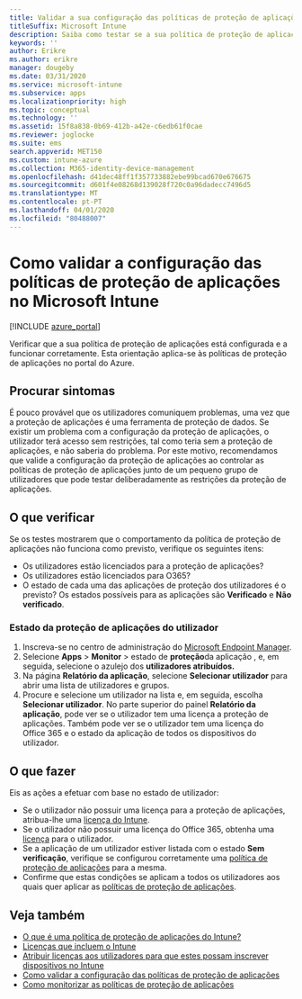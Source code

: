 ```yaml
---
title: Validar a sua configuração das políticas de proteção de aplicações
titleSuffix: Microsoft Intune
description: Saiba como testar se a sua política de proteção de aplicações está configurada e a funcionar corretamente no Microsoft Intune.
keywords: ''
author: Erikre
ms.author: erikre
manager: dougeby
ms.date: 03/31/2020
ms.service: microsoft-intune
ms.subservice: apps
ms.localizationpriority: high
ms.topic: conceptual
ms.technology: ''
ms.assetid: 15f8a838-0b69-412b-a42e-c6edb61f0cae
ms.reviewer: joglocke
ms.suite: ems
search.appverid: MET150
ms.custom: intune-azure
ms.collection: M365-identity-device-management
ms.openlocfilehash: d41dec48ff1f357733882ebe99bcad670e676675
ms.sourcegitcommit: d601f4e08268d139028f720c0a96dadecc7496d5
ms.translationtype: MT
ms.contentlocale: pt-PT
ms.lasthandoff: 04/01/2020
ms.locfileid: "80488007"
---
```

# <a name="how-to-validate-your-app-protection-policy-setup-in-microsoft-intune"></a>Como validar a configuração das políticas de proteção de aplicações no Microsoft Intune

[!INCLUDE [azure_portal](../includes/azure_portal.md)]

Verificar que a sua política de proteção de aplicações está configurada e a funcionar corretamente. Esta orientação aplica-se às políticas de proteção de aplicações no portal do Azure.

## <a name="checking-for-symptoms"></a>Procurar sintomas
É pouco provável que os utilizadores comuniquem problemas, uma vez que a proteção de aplicações é uma ferramenta de proteção de dados. Se existir um problema com a configuração da proteção de aplicações, o utilizador terá acesso sem restrições, tal como teria sem a proteção de aplicações, e não saberia do problema. Por este motivo, recomendamos que valide a configuração da proteção de aplicações ao controlar as políticas de proteção de aplicações junto de um pequeno grupo de utilizadores que pode testar deliberadamente as restrições da proteção de aplicações.

## <a name="what-to-check"></a>O que verificar

Se os testes mostrarem que o comportamento da política de proteção de aplicações não funciona como previsto, verifique os seguintes itens:

- Os utilizadores estão licenciados para a proteção de aplicações?
- Os utilizadores estão licenciados para O365?
- O estado de cada uma das aplicações de proteção dos utilizadores é o previsto? Os estados possíveis para as aplicações são **Verificado** e **Não verificado**.

### <a name="user-app-protection-status"></a>Estado da proteção de aplicações do utilizador
1. Inscreva-se no centro de administração do [Microsoft Endpoint Manager](https://go.microsoft.com/fwlink/?linkid=2109431).
3. Selecione **Apps** > **Monitor** >  estado de **proteção**da aplicação , e, em seguida, selecione o azulejo dos **utilizadores atribuídos.** 
4. Na página **Relatório da aplicação**, selecione **Selecionar utilizador** para abrir uma lista de utilizadores e grupos. 
5. Procure e selecione um utilizador na lista e, em seguida, escolha **Selecionar utilizador**. No parte superior do painel **Relatório da aplicação**, pode ver se o utilizador tem uma licença a proteção de aplicações. Também pode ver se o utilizador tem uma licença do Office 365 e o estado da aplicação de todos os dispositivos do utilizador.

## <a name="what-to-do"></a>O que fazer
Eis as ações a efetuar com base no estado de utilizador:

- Se o utilizador não possuir uma licença para a proteção de aplicações, atribua-lhe uma [licença do Intune](../fundamentals/licenses.md).
- Se o utilizador não possuir uma licença do Office 365, obtenha uma [licença](../fundamentals/licenses.md) para o utilizador.
- Se a aplicação de um utilizador estiver listada com o estado **Sem verificação**, verifique se configurou corretamente uma [política de proteção de aplicações](app-protection-policies-validate.md) para a mesma.
- Confirme que estas condições se aplicam a todos os utilizadores aos quais quer aplicar as [políticas de proteção de aplicações](app-protection-policies-monitor.md).

## <a name="see-also"></a>Veja também

- [O que é uma política de proteção de aplicações do Intune?](app-protection-policies.md)
- [Licenças que incluem o Intune](../fundamentals/licenses.md)
- [Atribuir licenças aos utilizadores para que estes possam inscrever dispositivos no Intune](../fundamentals/licenses-assign.md)
- [Como validar a configuração das políticas de proteção de aplicações](app-protection-policies-validate.md)
- [Como monitorizar as políticas de proteção de aplicações](app-protection-policies-monitor.md)

